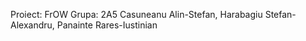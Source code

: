 Proiect: FrOW
Grupa: 2A5
Casuneanu Alin-Stefan, Harabagiu Stefan-Alexandru, Panainte Rares-Iustinian
